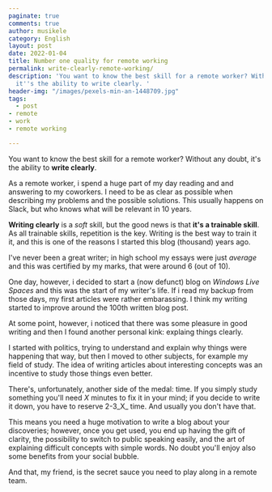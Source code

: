 ```yaml
---
paginate: true
comments: true
author: musikele
category: English
layout: post
date: 2022-01-04
title: Number one quality for remote working
permalink: write-clearly-remote-working/
description: 'You want to know the best skill for a remote worker? Without any doubt,
  it''s the ability to write clearly. '
header-img: "/images/pexels-min-an-1448709.jpg"
tags:
  - post 
- remote
- work
- remote working

---
```

You want to know the best skill for a remote worker? Without any doubt, it's the ability to **write clearly**.

As a remote worker, i spend a huge part of my day reading and and answering to my coworkers. I need to be as clear as possible when describing my problems and the possible solutions. This usually happens on Slack, but who knows what will be relevant in 10 years.

**Writing clearly** is a _soft_ skill, but the good news is that **it's a trainable skill**. As all trainable skills, repetition is the key. Writing is the best way to train it it, and this is one of the reasons I started this blog (thousand) years ago.

I've never been a great writer; in high school my essays were just _average_ and this was certified by my marks, that were around 6 (out of 10).

One day, however, i decided to start a (now defunct) blog on _Windows Live Spaces_ and this was the start of my writer's life. If i read my backup from those days, my first articles were rather embarassing. I think my writing started to improve around the 100th written blog post.

At some point, however, i noticed that there was some pleasure in good writing and then I found another personal kink: explaing things clearly.

I started with politics, trying to understand and explain why things were happening that way, but then I moved to other subjects, for example my field of study. The idea of writing articles about interesting concepts was an incentive to study those things even better.

There's, unfortunately, another side of the medal: time. If you simply study something you'll need _X_ minutes to fix it in your mind; if you decide to write it down, you have to reserve 2-3_X_ time. And usually you don't have that.

This means you need a huge motivation to write a blog about your discoveries; however, once you get used, you end up having the gift of clarity, the possibility to switch to public speaking easily, and the art of explaining difficult concepts with simple words. No doubt you'll enjoy also some benefits from your social bubble.

And that, my friend, is the secret sauce you need to play along in a remote team.